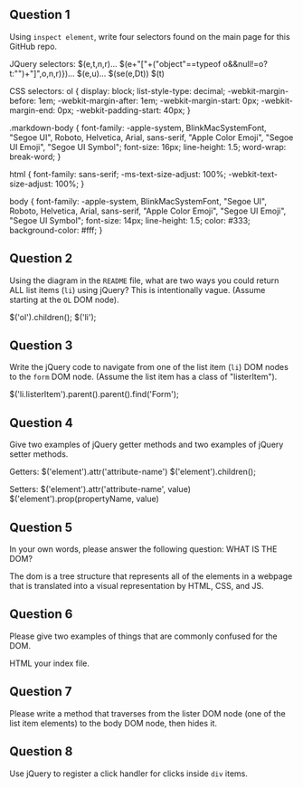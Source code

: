 ## Question 1

Using `inspect element`, write four selectors found on the main page for this
GitHub repo.

<!-- your answer starts here -->
JQuery selectors:
$(e,t,n,r)...
$(e+"["+("object"==typeof o&&null!=o?t:"")+"]",o,n,r)})...
$(e,u)...
$(se(e,Dt))
$(t)

CSS selectors:
ol {
    display: block;
    list-style-type: decimal;
    -webkit-margin-before: 1em;
    -webkit-margin-after: 1em;
    -webkit-margin-start: 0px;
    -webkit-margin-end: 0px;
    -webkit-padding-start: 40px;
}

.markdown-body {
    font-family: -apple-system, BlinkMacSystemFont, "Segoe UI", Roboto, Helvetica, Arial, sans-serif, "Apple Color Emoji", "Segoe UI Emoji", "Segoe UI Symbol";
    font-size: 16px;
    line-height: 1.5;
    word-wrap: break-word;
}

html {
    font-family: sans-serif;
    -ms-text-size-adjust: 100%;
    -webkit-text-size-adjust: 100%;
}

body {
    font-family: -apple-system, BlinkMacSystemFont, "Segoe UI", Roboto, Helvetica, Arial, sans-serif, "Apple Color Emoji", "Segoe UI Emoji", "Segoe UI Symbol";
    font-size: 14px;
    line-height: 1.5;
    color: #333;
    background-color: #fff;
}
<!-- your answer ends here -->

## Question 2

Using the diagram in the `README` file, what are two ways you could return ALL
list items (`li`) using jQuery? This is intentionally vague. (Assume starting
at the `OL` DOM node).

<!-- your answer starts here -->
$('ol').children();
$('li');
<!-- your answer ends here -->

## Question 3

Write the jQuery code to navigate from one of the list item (`li`) DOM nodes to
the `form` DOM node. (Assume the list item has a class of "listerItem").

<!-- your answer starts here -->
$('li.listerItem').parent().parent().find('Form');
<!-- your answer ends here -->

## Question 4

Give two examples of jQuery getter methods and two examples of jQuery setter
methods.

<!-- your answer starts here -->
Getters:
$('element').attr('attribute-name')
$('element').children();

Setters:
$('element').attr('attribute-name', value)
$('element').prop(propertyName, value)
<!-- your answer ends here -->

## Question 5

In your own words, please answer the following question: WHAT IS THE DOM?

<!-- your answer starts here -->
The dom is a tree structure that represents all of the elements in a webpage
that is translated into a visual representation by HTML, CSS, and JS.
<!-- your answer ends here -->

## Question 6

Please give two examples of things that are commonly confused for the DOM.

<!-- your answer starts here -->
HTML
your index file.
<!-- your answer ends here -->

## Question 7

Please write a method that traverses from the lister DOM node (one of the list
item elements) to the body DOM node, then hides it.

<!-- your answer starts here -->

<!-- your answer ends here -->

## Question 8

Use jQuery to register a click handler for clicks inside `div` items.

<!-- your answer starts here -->

<!-- your answer ends here -->
